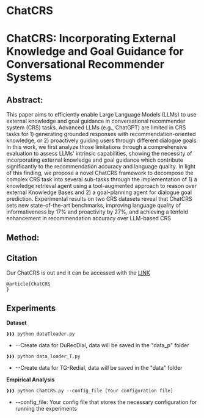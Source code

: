 # ChatCRS
# ChatCRS: Incorporating External Knowledge and Goal Guidance for Conversational Recommender Systems

## Abstract:
This paper aims to efficiently enable Large Language Models (LLMs) to use external knowledge and goal guidance in conversational recommender system (CRS) tasks. Advanced LLMs (e.g., ChatGPT) are limited in CRS tasks for 1) generating grounded responses with recommendation-oriented knowledge,
or 2) proactively guiding users through different dialogue goals. In this work, we first analyze those limitations through a comprehensive evaluation to assess LLMs' intrinsic capabilities, showing the necessity of incorporating external knowledge and goal guidance which contribute significantly to the recommendation accuracy and language quality. In light of this finding, we propose a novel ChatCRS framework to decompose the complex CRS task into several sub-tasks through the implementation of 1) a knowledge retrieval agent using a tool-augmented approach to reason over external Knowledge Bases and 2) a goal-planning agent for dialogue goal prediction. Experimental results on two CRS datasets reveal that ChatCRS sets new state-of-the-art benchmarks, improving language quality of informativeness by 17% and proactivity by 27%, and achieving a tenfold enhancement in recommendation accuracy over LLM-based CRS

## Method:


## Citation
Our ChatCRS is out and it can be accessed with the [LINK]()
```console
@article{ChatCRS
}
```


## Experiments
**Dataset**
```console
❱❱❱ python dataTloader.py
```
* --Create data for DuRecDial, data will be saved in the "data_p" folder
```console
❱❱❱ python data_loader_T.py
```
* --Create data for TG-Redial, data will be saved in the "data" folder

**Empirical Analysis**
```console
❱❱❱ python ChatCRS.py --config_file [Your configuration file]
```
* --config_file: Your config file that stores the necessary configuration for running the experiments
